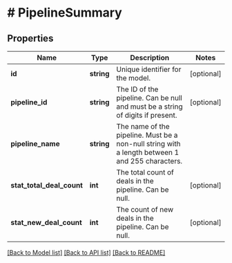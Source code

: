 # # PipelineSummary

## Properties

Name | Type | Description | Notes
------------ | ------------- | ------------- | -------------
**id** | **string** | Unique identifier for the model. | [optional]
**pipeline_id** | **string** | The ID of the pipeline. Can be null and must be a string of digits if present. | [optional]
**pipeline_name** | **string** | The name of the pipeline. Must be a non-null string with a length between 1 and 255 characters. |
**stat_total_deal_count** | **int** | The total count of deals in the pipeline. Can be null. | [optional]
**stat_new_deal_count** | **int** | The count of new deals in the pipeline. Can be null. | [optional]

[[Back to Model list]](../../README.md#models) [[Back to API list]](../../README.md#endpoints) [[Back to README]](../../README.md)
